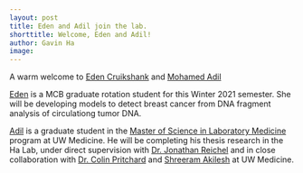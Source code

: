 ```yaml
---
layout: post
title: Eden and Adil join the lab. 
shorttitle: Welcome, Eden and Adil!
author: Gavin Ha
image: 
---
```


A warm welcome to [Eden Cruikshank](/people/Eden-Cruikshank/) and [Mohamed Adil](/people/Mohamed-Adil/)

[Eden](/people/Eden-Cruikshank/) is a MCB graduate rotation student for this Winter 2021 semester. She will be developing models to detect breast cancer from DNA fragment analysis of circulationg tumor DNA. 

[Adil](/people/Mohamed-Adil/) is a graduate student in the [Master of Science in Laboratory Medicine](https://depts.washington.edu/labweb/Education/Master/index.htm) program at UW Medicine. He will be completing his thesis research in the Ha Lab, under direct supervision with [Dr. Jonathan Reichel](/people/Jonathan-Reichel/) and in close collaboration with [Dr. Colin Pritchard](https://www.uwmedicine.org/bios/colin-pritchard) and [Shreeram Akilesh](https://dlmp.uw.edu/faculty/akilesh) at UW Medicine.  
